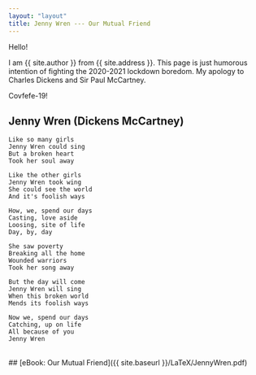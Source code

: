```yaml
---
layout: "layout"
title: Jenny Wren --- Our Mutual Friend
---
```

Hello!

I am {{ site.author }} from {{ site.address }}.
This page is just humorous intention of fighting the 2020-2021 lockdown boredom.
My apology to 
Charles Dickens
and
Sir Paul McCartney.

Covfefe-19!

## Jenny Wren (Dickens McCartney)

```
Like so many girls
Jenny Wren could sing
But a broken heart
Took her soul away

Like the other girls
Jenny Wren took wing
She could see the world
And it's foolish ways

How, we, spend our days
Casting, love aside
Loosing, site of life
Day, by, day

She saw poverty
Breaking all the home
Wounded warriors
Took her song away

But the day will come
Jenny Wren will sing
When this broken world
Mends its foolish ways

Now we, spend our days
Catching, up on life
All because of you
Jenny Wren
```

<br>
## [eBook: Our Mutual Friend]({{ site.baseurl }}/LaTeX/JennyWren.pdf)
<br>


